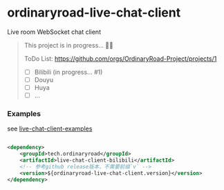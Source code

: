 # ordinaryroad-live-chat-client

Live room WebSocket chat client

> This project is in progress... 👨‍💻
>
> ToDo List: https://github.com/orgs/OrdinaryRoad-Project/projects/1
> - [ ] Bilibili (in progress... #1)
> - [ ] Douyu
> - [ ] Huya
> - [ ] ...

### Examples

see [live-chat-client-examples](https://github.com/OrdinaryRoad-Project/ordinaryroad-live-chat-client/tree/main/live-chat-client-examples)

```xml

<dependency>
    <groupId>tech.ordinaryroad</groupId>
    <artifactId>live-chat-client-bilibili</artifactId>
    <!-- 参考github release版本，不需要前缀`v` -->
    <version>${ordinaryroad-live-chat-client.version}</version>
</dependency>
```  